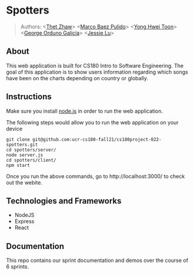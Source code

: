 # Spotters

> Authors: \<[Thet Zhaw](https://github.com/tzaw0)\> \<[Marco Baez Pulido](https://github.com/marcobaez21)\> \<[Yong Hwei Toon](https://github.com/yhtoon)\> \<[George Orduno Galicia](https://github.com/GeorgeO05)\> \<[Jessie Lu](https://github.com/Jess-say)\>   

## About
This web application is built for CS180 Intro to Software Engineering. The goal of this application is to show users information regarding which songs have been on the charts depending on country or globally.

## Instructions
Make sure you install [node.js](https://nodejs.org/en/download/) in order to run the web application.

The following steps would allow you to run the web application on your device
```
git clone git@github.com:ucr-cs180-fall21/cs180project-022-spotters.git
cd spotters/server/
node server.js
cd spotters/client/
npm start
```
Once you run the above commands, go to http://localhost:3000/ to check out the webite.

## Technologies and Frameworks
- NodeJS
- Express
- React

## Documentation
This repo contains our sprint documentation and demos over the course of 6 sprints.
